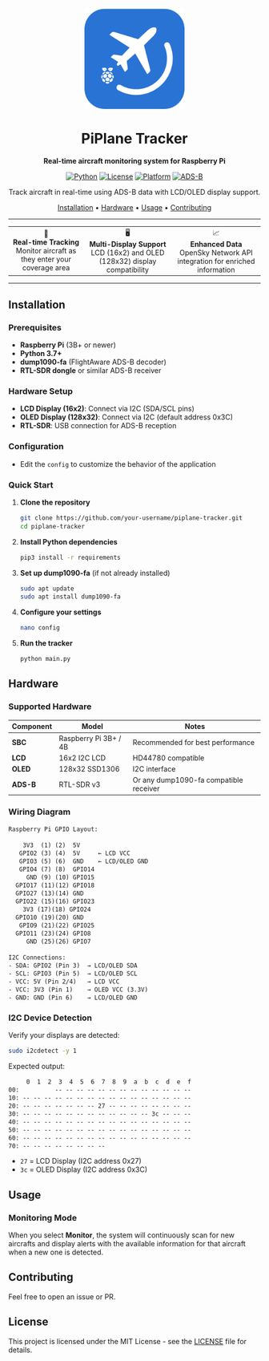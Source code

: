 <div align="center">
  <img src="public/logo.svg" alt="PiPlane Tracker" width="200"/>
  
  # PiPlane Tracker
  
  **Real-time aircraft monitoring system for Raspberry Pi**
  
  [![Python](https://img.shields.io/badge/Python-3.7+-blue.svg)](https://www.python.org/downloads/)
  [![License](https://img.shields.io/badge/License-MIT-green.svg)](LICENSE)
  [![Platform](https://img.shields.io/badge/Platform-Raspberry%20Pi-red.svg)](https://www.raspberrypi.org/)
  [![ADS-B](https://img.shields.io/badge/ADS--B-dump1090--fa-orange.svg)](https://github.com/flightaware/dump1090)
  
  Track aircraft in real-time using ADS-B data with LCD/OLED display support.
  
  [Installation](#installation) • [Hardware](#hardware) • [Usage](#usage) • [Contributing](#contributing)
</div>

---

<div align="center">
  <table>
    <tr>
      <td align="center">
        📡
        <br><strong>Real-time Tracking</strong>
        <br>Monitor aircraft as they enter your coverage area
      </td>
      <td align="center">
        🖥️
        <br><strong>Multi-Display Support</strong>
        <br>LCD (16x2) and OLED (128x32) display compatibility
      </td>
      <td align="center">
        📈
        <br><strong>Enhanced Data</strong>
        <br>OpenSky Network API integration for enriched information
      </td>
    </tr>
  </table>
</div>

---

## Installation

### Prerequisites

- **Raspberry Pi** (3B+ or newer)
- **Python 3.7+**
- **dump1090-fa** (FlightAware ADS-B decoder)
- **RTL-SDR dongle** or similar ADS-B receiver

### Hardware Setup

- **LCD Display (16x2)**: Connect via I2C (SDA/SCL pins)
- **OLED Display (128x32)**: Connect via I2C (default address 0x3C)
- **RTL-SDR**: USB connection for ADS-B reception

### Configuration
- Edit the `config` to customize the behavior of the application

### Quick Start

1. **Clone the repository**
   ```bash
   git clone https://github.com/your-username/piplane-tracker.git
   cd piplane-tracker
   ```

2. **Install Python dependencies**
   ```bash
   pip3 install -r requirements
   ```

3. **Set up dump1090-fa** (if not already installed)
   ```bash
   sudo apt update
   sudo apt install dump1090-fa
   ```

4. **Configure your settings**
   ```bash
   nano config
   ```

5. **Run the tracker**
   ```bash
   python main.py
   ```

## Hardware

### Supported Hardware

| Component | Model                 | Notes                                  |
| --------- | --------------------- | -------------------------------------- |
| **SBC**   | Raspberry Pi 3B+ / 4B | Recommended for best performance       |
| **LCD**   | 16x2 I2C LCD          | HD44780 compatible                     |
| **OLED**  | 128x32 SSD1306        | I2C interface                          |
| **ADS-B** | RTL-SDR v3            | Or any dump1090-fa compatible receiver |

### Wiring Diagram

```
Raspberry Pi GPIO Layout:
                     
    3V3  (1) (2)  5V     
   GPIO2 (3) (4)  5V     ← LCD VCC
   GPIO3 (5) (6)  GND    ← LCD/OLED GND  
   GPIO4 (7) (8)  GPIO14
     GND (9) (10) GPIO15
  GPIO17 (11)(12) GPIO18
  GPIO27 (13)(14) GND
  GPIO22 (15)(16) GPIO23
    3V3 (17)(18) GPIO24
  GPIO10 (19)(20) GND
   GPIO9 (21)(22) GPIO25
  GPIO11 (23)(24) GPIO8
     GND (25)(26) GPIO7

I2C Connections:
- SDA: GPIO2 (Pin 3)  → LCD/OLED SDA
- SCL: GPIO3 (Pin 5)  → LCD/OLED SCL
- VCC: 5V (Pin 2/4)   → LCD VCC
- VCC: 3V3 (Pin 1)    → OLED VCC (3.3V)
- GND: GND (Pin 6)    → LCD/OLED GND
```

### I2C Device Detection

Verify your displays are detected:

```bash
sudo i2cdetect -y 1
```

Expected output:
```
     0  1  2  3  4  5  6  7  8  9  a  b  c  d  e  f
00:          -- -- -- -- -- -- -- -- -- -- -- -- -- 
10: -- -- -- -- -- -- -- -- -- -- -- -- -- -- -- -- 
20: -- -- -- -- -- -- -- 27 -- -- -- -- -- -- -- -- 
30: -- -- -- -- -- -- -- -- -- -- -- -- 3c -- -- -- 
40: -- -- -- -- -- -- -- -- -- -- -- -- -- -- -- -- 
50: -- -- -- -- -- -- -- -- -- -- -- -- -- -- -- -- 
60: -- -- -- -- -- -- -- -- -- -- -- -- -- -- -- -- 
70: -- -- -- -- -- -- -- --
```
- `27` = LCD Display (I2C address 0x27)
- `3c` = OLED Display (I2C address 0x3C)


## Usage

### Monitoring Mode

When you select **Monitor**, the system will continuously scan for new aircrafts and display alerts with the available information for that aircraft when a new one is detected.

## Contributing

Feel free to open an issue or PR.

## License

This project is licensed under the MIT License - see the [LICENSE](LICENSE) file for details.
